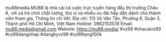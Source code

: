mu88media
MU88 là nhà cái cá cược trực tuyến hàng đầu thị trường Châu Á, với cá trò chơi chất lượng, thú vị và nhiều ưu đãi hấp dẫn dành cho thành viên tham gia.
Thông tin chi tiết: 
Địa chỉ: 113 Võ Văn Tần, Phường 6, Quận 3, Thành phố Hồ Chí Minh, Việt Nam
Hotline: 0962153578
Email: mu88.media@gmail.com
Website: https://mu88.media/
#vz99 #nhacaivz99 #vz99dangnhap #dangkyvz99 #vz99tang100k
